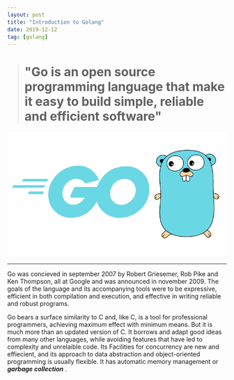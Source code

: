 ```yaml
---
layout: post
title: "Introduction to Golang"
date: 2019-12-12
tag: [golang]
---
```

> # "Go is an open source programming language that make it easy to build simple, reliable and efficient software"
<!--more-->

![Golang](/images/golang.png "Golang")

---
Go was concieved in september 2007 by Robert Griesemer, Rob Pike and Ken Thompson, all at Google and was announced in november 2009. The goals of the language and its accompanying tools were to be expressive, efficient in both compilation and execution, and effective in writing reliable and robust programs.

Go bears a surface similarity to C and, like C, is a tool for professional programmers, achieving maximum effect with minimum means. But it is much more than an updated version of C. It borrows and adapt good ideas from many other languages, while avoiding features that have led to complexity and unrelaible code. Its Facilities for concurrency are new and effiecient, and its approach to data abstraction and object-oriented programming is usually flexible. It has automatic memory management or ***garbage collection*** .